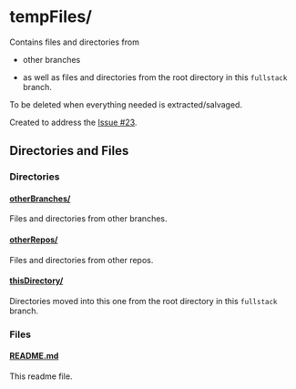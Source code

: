 # tempFiles/

Contains files and directories from

- other branches

- as well as files and directories from the root directory in this `fullstack` branch.

To be deleted when everything needed is extracted/salvaged.

Created to address the [Issue #23](https://github.com/JamieBort/Personal-Dashboard/issues/23).

## Directories and Files

### Directories

#### [otherBranches/](./otherBranches/)

Files and directories from other branches.

#### [otherRepos/](./otherRepos/)

Files and directories from other repos.

#### [thisDirectory/](./thisDirectory/)

Directories moved into this one from the root directory in this `fullstack` branch.

### Files

#### [README.md](./README.md)

This readme file.
